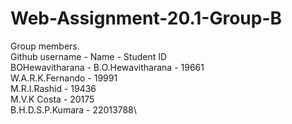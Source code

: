 # Web-Assignment-20.1-Group-B

Group members.\
Github username - Name - Student ID\
BOHewavitharana - B.O.Hewavitharana - 19661\
W.A.R.K.Fernando - 19991\
M.R.I.Rashid - 19436\
M.V.K Costa - 20175\
B.H.D.S.P.Kumara - 22013788\
